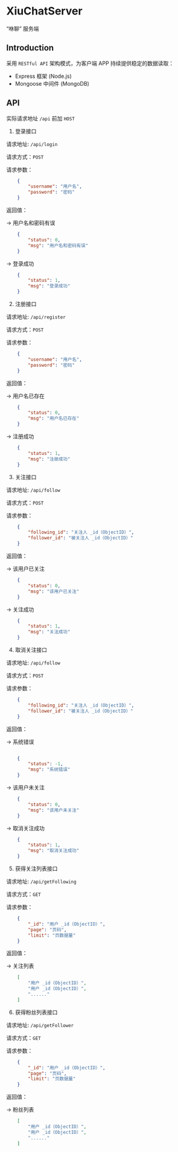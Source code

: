 # XiuChatServer

“咻聊” 服务端

## Introduction

采用 `RESTful API` 架构模式，为客户端 APP 持续提供稳定的数据读取：

* Express 框架 (Node.js)
* Mongoose 中间件 (MongoDB)

## API

实际请求地址 `/api` 前加 `HOST`

1. 登录接口

请求地址: `/api/login`

请求方式：`POST`

请求参数：

``` json
    {
        "username": "用户名",
        "password": "密码"
    }
```

返回值：

-> 用户名和密码有误 

``` json
    {
        "status": 0,
        "msg": "用户名和密码有误"
    }
```

-> 登录成功 

``` json
    {
        "status": 1,
        "msg": "登录成功"
    }
```

2. 注册接口

请求地址: `/api/register`

请求方式：`POST`

请求参数：

``` json
    {
        "username": "用户名",
        "password": "密码"
    }
```

返回值：

-> 用户名已存在

``` json
    {
        "status": 0,
        "msg": "用户名已存在"
    }
```

-> 注册成功 

``` json
    {
        "status": 1,
        "msg": "注册成功"
    }
```

3. 关注接口

请求地址: `/api/follow`

请求方式：`POST`

请求参数：

``` json
    {
        "following_id": "关注人 _id（ObjectID）",
        "follower_id": "被关注人 _id（ObjectID）"
    }
```

返回值：

-> 该用户已关注

``` json
    {
        "status": 0,
        "msg": "该用户已关注"
    }
```

-> 关注成功

``` json
    {
        "status": 1,
        "msg": "关注成功"
    }
```

4. 取消关注接口

请求地址: `/api/follow`

请求方式：`POST`

请求参数：

``` json
    {
        "following_id": "关注人 _id（ObjectID）",
        "follower_id": "被关注人 _id（ObjectID）"
    }
```

返回值：

-> 系统错误

``` json 

    {
        "status": -1,
        "msg": "系统错误"
    }
```

-> 该用户未关注

``` json
    {
        "status": 0,
        "msg": "该用户未关注"
    }
```

-> 取消关注成功

``` json
    {
        "status": 1,
        "msg": "取消关注成功"
    }
```

5. 获得关注列表接口

请求地址: `/api/getFollowing`

请求方式：`GET`

请求参数：

``` json
    {
        "_id": "用户 _id（ObjectID）",
        "page": "页码",
        "limit": "页数据量"
    }
```

返回值：

-> 关注列表

``` json
    [
        "用户 _id（ObjectID）",
        "用户 _id（ObjectID）",
        "......"
    ]
```

6. 获得粉丝列表接口

请求地址: `/api/getFollower`

请求方式：`GET`

请求参数：

``` json
    {
        "_id": "用户 _id（ObjectID）",
        "page": "页码",
        "limit": "页数据量"
    }
```

返回值：

-> 粉丝列表

``` json
    [
        "用户 _id（ObjectID）",
        "用户 _id（ObjectID）",
        "......"
    ]
```